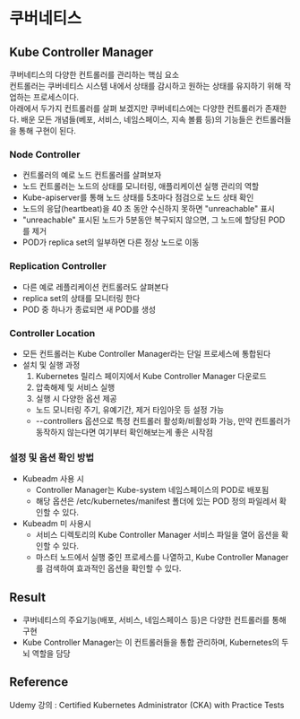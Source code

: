 # 쿠버네티스
## Kube Controller Manager
쿠버네티스의 다양한 컨트롤러를 관리하는 핵심 요소  
컨트롤러는 쿠버네티스 시스템 내에서 상태를 감시하고 원하는 상태를 유지하기 위해 작업하는 프로세스이다.  
아래에서 두가지 컨트롤러를 살펴 보겠지만 쿠버네티스에는 다양한 컨트롤러가 존재한다. 배운 모든 개념들(베포, 서비스, 네임스페이스, 지속 볼륨 등)의 기능들은 컨트롤러들을 통해 구현이 된다.

### Node Controller
- 컨트롤러의 예로 노드 컨트롤러를 살펴보자
- 노드 컨트롤러는 노드의 상태를 모니터링, 애플리케이션 실행 관리의 역할
- Kube-apiserver를 통해 노드 상태를 5초마다 점검으로 노드 상태 확인
- 노드의 응답(heartbeat)을 40 초 동안 수신하지 못하면 "unreachable" 표시
- "unreachable" 표시된 노드가 5분동안 복구되지 않으면, 그 노드에 할당된 POD를 제거
- POD가 replica set의 일부하면 다른 정상 노드로 이동

### Replication Controller
- 다른 예로 레플리케이션 컨트롤러도 살펴본다 
- replica set의 상태를 모니터링 한다
- POD 중 하나가 종료되면 새 POD를 생성

### Controller Location
- 모든 컨트롤러는 Kube Controller Manager라는 단일 프로세스에 통합된다
- 설치 및 실행 과정
  1. Kubernetes 릴리스 페이지에서 Kube Controller Manager 다운로드
  2. 압축해제 및 서비스 실행
  3. 실행 시 다양한 옵션 제공
    - 노드 모니터링 주기, 유예기간, 제거 타임아웃 등 설정 가능
    - --controllers 옵션으로 특정 컨트롤러 활성화/비활성화 가능, 만약 컨트롤러가 동작하지 않는다면 여기부터 확인해보는게 좋은 시작점

### 설정 및 옵션 확인 방법
- Kubeadm 사용 시
  - Controller Manager는 Kube-system 네임스페이스의 POD로 배포됨
  - 해당 옵션은 /etc/kubernetes/manifest 폴더에 있는 POD 정의 파일레서 확인할 수 있다.
- Kubeadm 미 사용시
  - 서비스 디렉토리의 Kube Controller Manager 서비스 파일을 열어 옵션을 확인할 수 있다.
  - 마스터 노드에서 실행 중인 프로세스를 나열하고, Kube Controller Manager를 검색하여 효과적인 옵션을 확인할 수 있다.

## Result
- 쿠버네티스의 주요기능(배포, 서비스, 네임스페이스 등)은 다양한 컨트롤러를 통해 구현
- Kube Controller Manager는 이 컨트롤러들을 통합 관리하며, Kubernetes의 두뇌 역할을 담당
## Reference
Udemy 강의 : Certified Kubernetes Administrator (CKA) with Practice Tests
